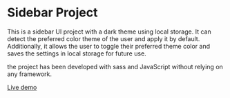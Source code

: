 # Sidebar Project

This is a sidebar UI project with a dark theme using local storage. It can detect the preferred color theme of the user and apply it by default. Additionally, it allows the user to toggle their preferred theme color and saves the settings in local storage for future use.

the project has been developed with sass and JavaScript without relying on any framework.

[Live demo](https://sidebar-app.netlify.app)
